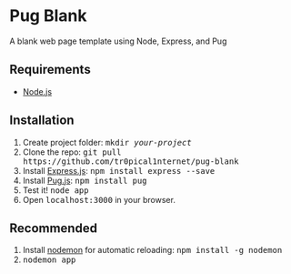 # Pug Blank
A blank web page template using Node, Express, and Pug

<h2>Requirements</h2>
<ul>
  <li><a href="https://nodejs.org/">Node.js</a></li>
</ul>  

<h2>Installation</h2>
<ol>
  <li>Create project folder: <kbd>mkdir <var>your-project</var></kbd>
  <li>Clone the repo: <kbd>git pull https://github.com/tr0pical1nternet/pug-blank</li>
  <li>Install <a href="https://expressjs.com/">Express.js</a>: <kbd>npm install express --save</kbd></li>
  <li>Install <a href="https://pugjs.org/">Pug.js</a>: <kbd>npm install pug</kbd></li>
  <li>Test it! <kbd>node app</kbd>
  <li>Open <kbd>localhost:3000</kbd> in your browser.
</ol>
<h2>Recommended</h2>
<ol>
  <li>Install <a href="https://nodemon.io/">nodemon</a> for automatic reloading: <kbd>npm install -g nodemon</kbd></li>
  <li><kbd>nodemon app</kbd></li>
</ol>
